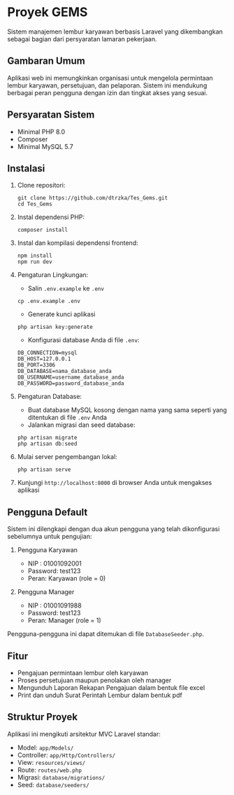 # Proyek GEMS

Sistem manajemen lembur karyawan berbasis Laravel yang dikembangkan sebagai bagian dari persyaratan lamaran pekerjaan.

## Gambaran Umum

Aplikasi web ini memungkinkan organisasi untuk mengelola permintaan lembur karyawan, persetujuan, dan pelaporan. Sistem ini mendukung berbagai peran pengguna dengan izin dan tingkat akses yang sesuai.

## Persyaratan Sistem

- Minimal PHP 8.0
- Composer
- Minimal MySQL 5.7

## Instalasi

1. Clone repositori:
   ```
   git clone https://github.com/dtrzka/Tes_Gems.git
   cd Tes_Gems
   ```

2. Instal dependensi PHP:
   ```
   composer install
   ```

3. Instal dan kompilasi dependensi frontend:
   ```
   npm install
   npm run dev
   ```

4. Pengaturan Lingkungan:
   - Salin `.env.example` ke `.env`
   ```
   cp .env.example .env
   ```
   - Generate kunci aplikasi
   ```
   php artisan key:generate
   ```
   - Konfigurasi database Anda di file `.env`:
   ```
   DB_CONNECTION=mysql
   DB_HOST=127.0.0.1
   DB_PORT=3306
   DB_DATABASE=nama_database_anda
   DB_USERNAME=username_database_anda
   DB_PASSWORD=password_database_anda
   ```

5. Pengaturan Database:
   - Buat database MySQL kosong dengan nama yang sama seperti yang ditentukan di file `.env` Anda
   - Jalankan migrasi dan seed database:
   ```
   php artisan migrate
   php artisan db:seed
   ```

6. Mulai server pengembangan lokal:
   ```
   php artisan serve
   ```

7. Kunjungi `http://localhost:8000` di browser Anda untuk mengakses aplikasi

## Pengguna Default

Sistem ini dilengkapi dengan dua akun pengguna yang telah dikonfigurasi sebelumnya untuk pengujian:

1. Pengguna Karyawan
   - NIP : 01001092001
   - Password: test123
   - Peran: Karyawan (role = 0)

2. Pengguna Manager
   - NIP : 01001091988
   - Password: test123
   - Peran: Manager (role = 1)

Pengguna-pengguna ini dapat ditemukan di file `DatabaseSeeder.php`.

## Fitur

- Pengajuan permintaan lembur oleh karyawan
- Proses persetujuan maupun penolakan oleh manager
- Mengunduh Laporan Rekapan Pengajuan dalam bentuk file excel
- Print dan unduh Surat Perintah Lembur dalam bentuk pdf

## Struktur Proyek

Aplikasi ini mengikuti arsitektur MVC Laravel standar:

- Model: `app/Models/`
- Controller: `app/Http/Controllers/`
- View: `resources/views/`
- Route: `routes/web.php`
- Migrasi: `database/migrations/`
- Seed: `database/seeders/`
